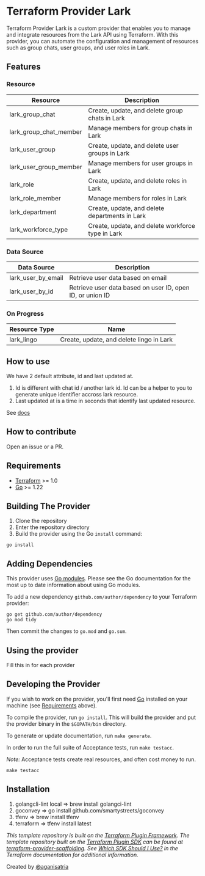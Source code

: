 # Terraform Provider Lark

Terraform Provider Lark is a custom provider that enables you to manage and integrate resources from the Lark API using Terraform. With this provider, you can automate the configuration and management of resources such as group chats, user groups, and user roles in Lark.

## Features

### Resource

| Resource | Description |
|---|---|
| lark_group_chat | Create, update, and delete group chats in Lark |
| lark_group_chat_member | Manage members for group chats in Lark |
| lark_user_group | Create, update, and delete user groups in Lark |
| lark_user_group_member | Manage members for user groups in Lark |
| lark_role | Create, update, and delete roles in Lark |
| lark_role_member | Manage members for roles in Lark |
| lark_department | Create, update, and delete departments in Lark |
| lark_workforce_type | Create, update, and delete workforce type in Lark |

### Data Source

| Data Source | Description |
|---|---|
| lark_user_by_email | Retrieve user data based on email |
| lark_user_by_id | Retrieve user data based on user ID, open ID, or union ID |

### On Progress

| Resource Type | Name |
|---|---|
| lark_lingo | Create, update, and delete lingo in Lark |

## How to use
We have 2 default attribute, id and last updated at.
1. Id is different with chat id / another lark id. Id can be a helper to you to generate unique identifier accross lark resource.
2. Last updated at is a time in seconds that identify last updated resource.

See [docs](docs/index.md)

## How to contribute

Open an issue or a PR.

## Requirements

- [Terraform](https://developer.hashicorp.com/terraform/downloads) >= 1.0
- [Go](https://golang.org/doc/install) >= 1.22

## Building The Provider

1. Clone the repository
1. Enter the repository directory
1. Build the provider using the Go `install` command:

```shell
go install
```

## Adding Dependencies

This provider uses [Go modules](https://github.com/golang/go/wiki/Modules).
Please see the Go documentation for the most up to date information about using Go modules.

To add a new dependency `github.com/author/dependency` to your Terraform provider:

```shell
go get github.com/author/dependency
go mod tidy
```

Then commit the changes to `go.mod` and `go.sum`.

## Using the provider

Fill this in for each provider

## Developing the Provider

If you wish to work on the provider, you'll first need [Go](http://www.golang.org) installed on your machine (see [Requirements](#requirements) above).

To compile the provider, run `go install`. This will build the provider and put the provider binary in the `$GOPATH/bin` directory.

To generate or update documentation, run `make generate`.

In order to run the full suite of Acceptance tests, run `make testacc`.

*Note:* Acceptance tests create real resources, and often cost money to run.

```shell
make testacc
```

## Installation

1. golangcli-lint local => brew install golangci-lint
2. goconvey => go install github.com/smartystreets/goconvey
3. tfenv => brew install tfenv
4. terraform => tfenv install latest

_This template repository is built on the [Terraform Plugin Framework](https://github.com/hashicorp/terraform-plugin-framework). The template repository built on the [Terraform Plugin SDK](https://github.com/hashicorp/terraform-plugin-sdk) can be found at [terraform-provider-scaffolding](https://github.com/hashicorp/terraform-provider-scaffolding). See [Which SDK Should I Use?](https://developer.hashicorp.com/terraform/plugin/framework-benefits) in the Terraform documentation for additional information._

Created by [@aganisatria](https://github.com/aganisatria)
